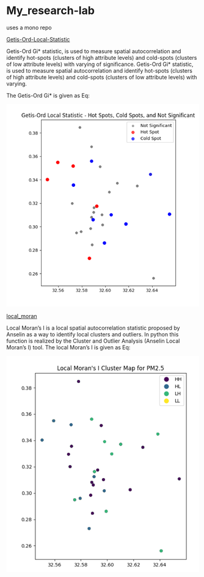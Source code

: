 # My_research-lab
uses a mono repo 

[Getis-Ord-Local-Statistic](https://github.com/username/repo-name](https://github.com/wabinyai/My_research-lab/tree/main/src/Getis-Ord-Local-Statistic)https://github.com/wabinyai/My_research-lab/tree/main/src/Getis-Ord-Local-Statistic)

Getis-Ord Gi* statistic, is used to measure spatial autocorrelation and identify hot-spots (clusters of high attribute levels) and cold-spots (clusters of low attribute levels) with varying of significance.
Getis-Ord Gi* statistic, is used to measure spatial autocorrelation and identify hot-spots (clusters of high attribute levels) and cold-spots (clusters of low attribute levels) with varying.


The Getis-Ord Gi* is given as Eq:

![Getis-Ord Gi ](image.png)


[local_moran](https://github.com/wabinyai/My_research-lab/tree/main/src/local_moran_with_API)

Local Moran’s I is a local spatial autocorrelation statistic proposed by Anselin as a way to
identify local clusters and outliers. In python this function is realized by the Cluster and Outlier
Analysis (Anselin Local Moran’s I) tool. The local Moran’s I is given as Eq:

![local_moran](image-1.png)